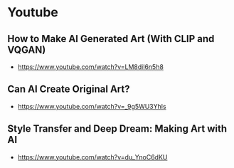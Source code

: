 # Youtube

## How to Make AI Generated Art (With CLIP and VQGAN)
* https://www.youtube.com/watch?v=LM8dil6n5h8

## Can AI Create Original Art?
* https://www.youtube.com/watch?v=_9g5WU3Yhls

## Style Transfer and Deep Dream: Making Art with AI
* https://www.youtube.com/watch?v=du_YnoC6dKU

